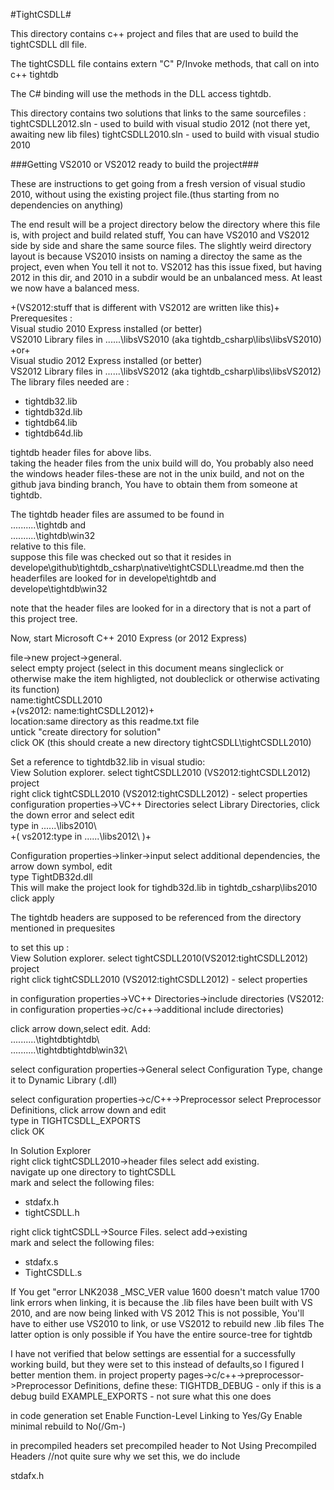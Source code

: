 #TightCSDLL#

This directory contains c++ project and files that are used to build the tightCSDLL dll file.

The tightCSDLL file contains extern "C" P/Invoke methods, that call on into c++ tightdb

The C# binding will use the methods in the DLL access tightdb.

This directory contains two solutions that links to the same sourcefiles :
tightCSDLL2012.sln - used to build with visual studio 2012 (not there yet, awaiting new lib files)
tightCSDLL2010.sln - used to build with visual studio 2010

###Getting VS2010 or VS2012 ready to build the project###

These are instructions to get going from a fresh version of visual studio 2010, without using the existing project file.(thus starting from no dependencies on anything)  

The end result will be a project directory below the directory where this file is, with project and build related stuff, You can have VS2010 and VS2012 side by side and share the same source files. The slightly weird directory layout is because VS2010 insists on naming a directoy the same as the project, even when You tell it not to. VS2012 has this issue fixed, but having 2012 in this dir, and 2010 in a subdir would be an unbalanced mess. At least we now have a balanced mess.

+(VS2012:stuff that is different with VS2012 are written like this)+  
Prerequesites :  
Visual studio 2010 Express installed (or better)  
VS2010 Library files in ..\..\..\libsVS2010 (aka tightdb_csharp\libs\libsVS2010)  
+or+  
Visual studio 2012 Express installed (or better)  
VS2012 Library files in ..\..\..\libsVS2012 (aka tightdb_csharp\libs\libsVS2012)  
The library files needed are :
- tightdb32.lib
- tightdb32d.lib
- tightdb64.lib
- tightdb64d.lib

tightdb header files for above libs.  
taking the header files from the unix build will do, You probably also need the windows header files-these are not in the unix build, and not on the github java binding branch, You have to obtain them from someone at tightdb.

The tightdb header files are assumed to be found in  
..\..\..\..\..\tightdb   and  
..\..\..\..\..\tightdb\win32  
relative to this file.  
suppose this file was checked out so that it resides in  
develope\github\tightdb_csharp\native\tightCSDLL\readme.md  then the headerfiles are looked for in
develope\tightdb and  
develope\tightdb\win32  

note that the header files are looked for in a directory that is not a part of this project tree.  

Now, start Microsoft C++ 2010 Express (or 2012 Express)

file->new project->general.  
select empty project (select in this document means singleclick or otherwise make the item highligted, not doubleclick or otherwise activating its function)  
name:tightCSDLL2010  
+(vs2012:  name:tightCSDLL2012)+  
location:same directory as this readme.txt file  
untick "create directory for solution"  
click OK  (this should create a new directory tightCSDLL\tightCSDLL2010)

Set a reference to tightdb32.lib in visual studio:  
View Solution explorer. select tightCSDLL2010 (VS2012:tightCSDLL2012) project  
right click tightCSDLL2010 (VS2012:tightCSDLL2012) - select properties  
configuration properties->VC++ Directories
select Library Directories, click the down error and select edit  
type in ..\..\..\libs2010\   
+( vs2012:type in ..\..\..\libs2012\ )+

Configuration properties->linker->input
select additional dependencies, the arrow down symbol, edit  
type TightDB32d.dll  
This will make the project look for tighdb32d.lib in tightdb_csharp\libs2010
click apply  


The tightdb headers are supposed to be referenced from the directory mentioned in prequesites  

to set this up :  
View Solution explorer. select tightCSDLL2010(VS2012:tightCSDLL2012) project  
right click tightCSDLL2010 (VS2012:tightCSDLL2012) - select properties

in  configuration properties->VC++ Directories->include directories
(VS2012: in configuration properties->c/c++->additional include directories)  

click arrow down,select edit. Add:  
..\..\..\..\..\tightdbtightdb\  
..\..\..\..\..\tightdbtightdb\win32\  


select configuration properties->General
select Configuration Type, change it to Dynamic Library (.dll)

select configuration properties->c/C++->Preprocessor
select Preprocessor Definitions, click arrow down and edit  
type in TIGHTCSDLL_EXPORTS  
click OK


In Solution Explorer   
right click tightCSDLL2010->header files
select add existing.  
navigate up one directory to tightCSDLL  
mark and select the following files:  
- stdafx.h
- tightCSDLL.h

right click tightCSDLL->Source Files.
select add->existing  
mark and select the following files:  
- stdafx.s
- TightCSDLL.s


If You get "error LNK2038 _MSC_VER value 1600 doesn't match value 1700 link errors when linking,
it is because the .lib files have been built with VS 2010, and are now being linked with VS 2012
This is not possible, You'll have to either use VS2010 to link, or use VS2012 to rebuild new .lib files
The latter option is only possible if You have the entire source-tree for tightdb

I have not verified that below settings are essential for a successfully working build,
but they were set to this instead of defaults,so I figured I better mention them.
in project property pages->c/c++->preprocessor->Preprocessor Definitions, define these:
TIGHTDB_DEBUG -  only if this is a debug build
EXAMPLE_EXPORTS - not sure what this one does

in code generation set
Enable Function-Level Linking to Yes/Gy
Enable minimal rebuild to No(/Gm-)

in precompiled headers
set precompiled header to Not  Using Precompiled Headers //not quite sure why we set this, we do include 

stdafx.h

